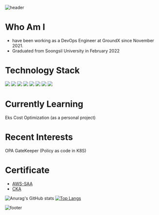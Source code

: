 ![header](https://capsule-render.vercel.app/api?type=wave&color=auto&height=180&section=header&text=Sangwon%20lee&fontSize=86)

# Who Am I
- have been working as a DevOps Engineer at GroundX since November 2021.
- Graduated from Soongsil University in February 2022 

# Technology Stack  
<img src="https://img.shields.io/badge/Linux-FCC624?style=flat-square&logo=Linux&logoColor=black"/> <img src="https://img.shields.io/badge/GNU Bash-4EAA25?style=flat-square&logo=GNU Bash&logoColor=black"/>
<img src="https://img.shields.io/badge/Amazon EKS-FF9900?style=flat-square&logo=Amazon EKS&logoColor=black"/>
<img src="https://img.shields.io/badge/Helm-0F1689?style=flat-square&logo=Helm&logoColor=black"/>
<img src="https://img.shields.io/badge/AWS-232F3E?style=flat-square&logo=Amazon AWS&logoColor=black"/>
<img src="https://img.shields.io/badge/GithubActions-2088FF?style=flat-square&logo=Github Actions&logoColor=black"/>
<img src="https://img.shields.io/badge/Terraform-7B42BC?style=flat-square&logo=Terraform&logoColor=black"/>
<img src="https://img.shields.io/badge/Vault-000000?style=flat-square&logo=Vault&logoColor=white"/>


# Currently Learning
Eks Cost Optimization (as a personal project)

# Recent Interests
OPA GateKeeper (Policy as code in K8S)  

# Certificate 
* [AWS-SAA](https://github.com/EleSangwon/AWS-SAA)
* [CKA](https://github.com/EleSangwon/CKA)

![Anurag's GitHub stats](https://github-readme-stats.vercel.app/api?username=EleSangwon&show_icons=true&theme=radical)
[![Top Langs](https://github-readme-stats.vercel.app/api/top-langs/?username=EleSangwon&layout=compact)](https://github.com/anuraghazra/github-readme-stats)

![footer](https://capsule-render.vercel.app/api?type=waving&color=F2CB61&height=100&section=footer)

